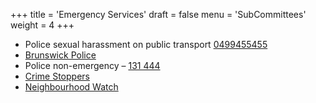 +++
title = 'Emergency Services'
draft = false
menu = 'SubCommittees'
weight = 4
+++

- Police sexual harassment on public transport [0499455455](tel:0499455455)
- [Brunswick Police](https://www.police.vic.gov.au/brunswick-police-station)
- Police non-emergency – [131 444](tel:131444)
- [Crime Stoppers](https://www.crimestoppersvic.com.au/)
- [Neighbourhood Watch](https://nhw.com.au/)
